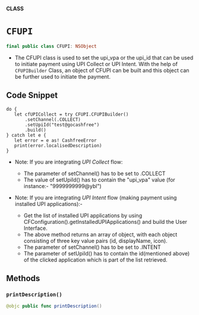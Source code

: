 **CLASS**

# `CFUPI`

```swift
final public class CFUPI: NSObject
```

* The CFUPI class is used to set the upi_vpa or the upi_id that can be used to initiate payment using UPI Collect or UPI Intent. With the help of `CFUPIBuilder` Class, an object of CFUPI can be built and this object can be further used to initiate the payment.

## Code Snippet ##

```
do {
   let cfUPICollect = try CFUPI.CFUPIBuilder()
       .setChannel(.COLLECT)
       .setUpiId("test@gocashfree")
       .build()
} catch let e {
   let error = e as! CashfreeError
   print(error.localisedDescription)
}
```
   * Note: If you are integrating *UPI Collect* flow:
               
       * The parameter of setChannel() has to be set to .COLLECT
       * The value of setUpiId() has to contain the "upi_vpa" value (for instance:- "9999999999@ybl")

   * Note: If you are integrating *UPI Intent* flow (making payment using installed UPI applications):-
               
       * Get the list of installed UPI applications by using CFConfiguration().getInstalledUPIApplications() and build the User Interface.
       * The above method returns an array of object, with each object consisting of three key value pairs (id, displayName, icon).
       * The parameter of setChannel() has to be set to .INTENT
       * The parameter of setUpiId() has to contain the id(mentioned above) of the clicked application which is part of the list retrieved.

## Methods
### `printDescription()`

```swift
@objc public func printDescription()
```
